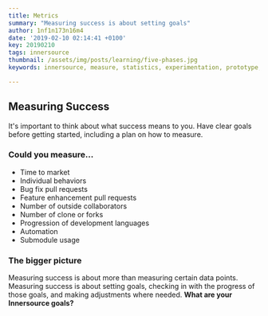 ```yaml
---
title: Metrics
summary: "Measuring success is about setting goals"
author: 1nf1n173n16m4
date: '2019-02-10 02:14:41 +0100'
key: 20190210
tags: innersource
thumbnail: /assets/img/posts/learning/five-phases.jpg
keywords: innersource, measure, statistics, experimentation, prototype, test

---
```



## Measuring Success

It's important to think about what success means to you. Have clear goals before getting started, including a plan on how to measure.

### Could you measure...
- Time to market
- Individual behaviors
- Bug fix pull requests
- Feature enhancement pull requests
- Number of outside collaborators
- Number of clone or forks
- Progression of development languages
- Automation
- Submodule usage

### The bigger picture
Measuring success is about more than measuring certain data points. Measuring success is about setting goals,  checking in with the progress of those goals, and making adjustments where needed. **What are your Innersource goals?**

